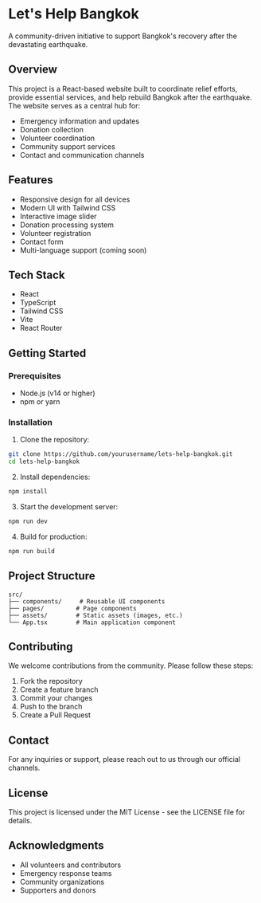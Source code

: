 # Let's Help Bangkok

A community-driven initiative to support Bangkok's recovery after the devastating earthquake.

## Overview

This project is a React-based website built to coordinate relief efforts, provide essential services, and help rebuild Bangkok after the earthquake. The website serves as a central hub for:

- Emergency information and updates
- Donation collection
- Volunteer coordination
- Community support services
- Contact and communication channels

## Features

- Responsive design for all devices
- Modern UI with Tailwind CSS
- Interactive image slider
- Donation processing system
- Volunteer registration
- Contact form
- Multi-language support (coming soon)

## Tech Stack

- React
- TypeScript
- Tailwind CSS
- Vite
- React Router

## Getting Started

### Prerequisites

- Node.js (v14 or higher)
- npm or yarn

### Installation

1. Clone the repository:
```bash
git clone https://github.com/yourusername/lets-help-bangkok.git
cd lets-help-bangkok
```

2. Install dependencies:
```bash
npm install
```

3. Start the development server:
```bash
npm run dev
```

4. Build for production:
```bash
npm run build
```

## Project Structure

```
src/
├── components/     # Reusable UI components
├── pages/         # Page components
├── assets/        # Static assets (images, etc.)
└── App.tsx        # Main application component
```

## Contributing

We welcome contributions from the community. Please follow these steps:

1. Fork the repository
2. Create a feature branch
3. Commit your changes
4. Push to the branch
5. Create a Pull Request

## Contact

For any inquiries or support, please reach out to us through our official channels.

## License

This project is licensed under the MIT License - see the LICENSE file for details.

## Acknowledgments

- All volunteers and contributors
- Emergency response teams
- Community organizations
- Supporters and donors

